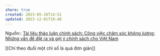 ```yaml
---
share: true
created: 2023-05-26T14:51
updated: 2023-12-01T19:48
---
```

Nguồn:: [Tài liệu thảo luận chính sách: Công việc chăm sóc không lương: Những vấn đề đặt ra và gợi ý chính sách cho Việt Nam](https://vietnam.un.org/sites/default/files/2019-08/Unpaid_Care_and_Domestic_Work_-_Tieng_Viet.pdf)

[[Chỉ theo đuổi một chỉ số là quá đơn giản]]
